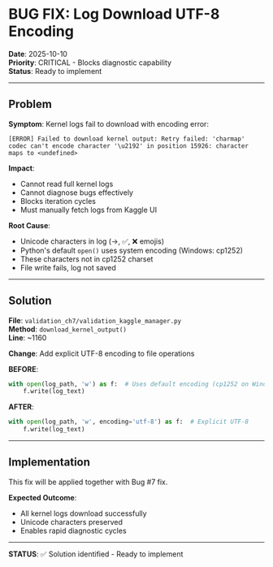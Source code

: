 # BUG FIX: Log Download UTF-8 Encoding

**Date**: 2025-10-10  
**Priority**: CRITICAL - Blocks diagnostic capability  
**Status**: Ready to implement

---

## Problem

**Symptom**: Kernel logs fail to download with encoding error:
```
[ERROR] Failed to download kernel output: Retry failed: 'charmap' codec can't encode character '\u2192' in position 15926: character maps to <undefined>
```

**Impact**: 
- Cannot read full kernel logs
- Cannot diagnose bugs effectively
- Blocks iteration cycles
- Must manually fetch logs from Kaggle UI

**Root Cause**:
- Unicode characters in log (→, ✅, ❌ emojis)
- Python's default `open()` uses system encoding (Windows: cp1252)
- These characters not in cp1252 charset
- File write fails, log not saved

---

## Solution

**File**: `validation_ch7/validation_kaggle_manager.py`  
**Method**: `download_kernel_output()`  
**Line**: ~1160

**Change**: Add explicit UTF-8 encoding to file operations

**BEFORE**:
```python
with open(log_path, 'w') as f:  # Uses default encoding (cp1252 on Windows)
    f.write(log_text)
```

**AFTER**:
```python
with open(log_path, 'w', encoding='utf-8') as f:  # Explicit UTF-8
    f.write(log_text)
```

---

## Implementation

This fix will be applied together with Bug #7 fix.

**Expected Outcome**:
- All kernel logs download successfully
- Unicode characters preserved
- Enables rapid diagnostic cycles

---

**STATUS**: ✅ Solution identified - Ready to implement
